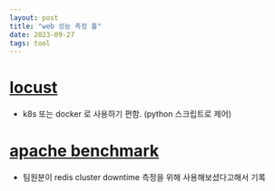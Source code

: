 ```yaml
---
layout: post
title: "web 성능 측정 툴"
date: 2023-09-27
tags: tool
---
```


# [locust](https://locust.io/)
* k8s 또는 docker 로 사용하기 편함. (python 스크립트로 제어)

# [apache benchmark](https://httpd.apache.org/docs/2.4/ko/programs/ab.html)
* 팀원분이 redis cluster downtime 측정을 위해 사용해보셨다고해서 기록